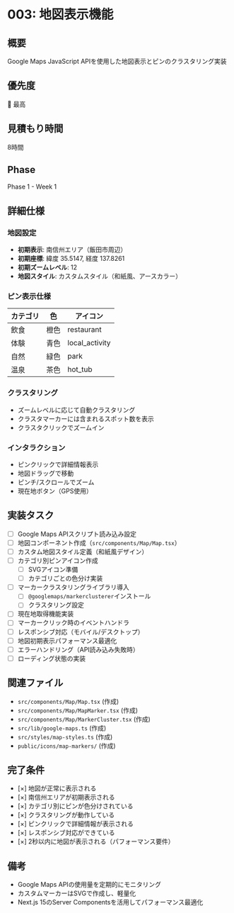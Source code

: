 # 003: 地図表示機能

## 概要
Google Maps JavaScript APIを使用した地図表示とピンのクラスタリング実装

## 優先度
🔴 最高

## 見積もり時間
8時間

## Phase
Phase 1 - Week 1

## 詳細仕様

### 地図設定
- **初期表示**: 南信州エリア（飯田市周辺）
- **初期座標**: 緯度 35.5147, 経度 137.8261
- **初期ズームレベル**: 12
- **地図スタイル**: カスタムスタイル（和紙風、アースカラー）

### ピン表示仕様
| カテゴリ | 色   | アイコン         |
|----------|------|------------------|
| 飲食     | 橙色 | restaurant       |
| 体験     | 青色 | local_activity   |
| 自然     | 緑色 | park             |
| 温泉     | 茶色 | hot_tub          |

### クラスタリング
- ズームレベルに応じて自動クラスタリング
- クラスタマーカーには含まれるスポット数を表示
- クラスタクリックでズームイン

### インタラクション
- ピンクリックで詳細情報表示
- 地図ドラッグで移動
- ピンチ/スクロールでズーム
- 現在地ボタン（GPS使用）

## 実装タスク

- [ ] Google Maps APIスクリプト読み込み設定
- [ ] 地図コンポーネント作成（`src/components/Map/Map.tsx`）
- [ ] カスタム地図スタイル定義（和紙風デザイン）
- [ ] カテゴリ別ピンアイコン作成
  - [ ] SVGアイコン準備
  - [ ] カテゴリごとの色分け実装
- [ ] マーカークラスタリングライブラリ導入
  - [ ] `@googlemaps/markerclusterer`インストール
  - [ ] クラスタリング設定
- [ ] 現在地取得機能実装
- [ ] マーカークリック時のイベントハンドラ
- [ ] レスポンシブ対応（モバイル/デスクトップ）
- [ ] 地図初期表示パフォーマンス最適化
- [ ] エラーハンドリング（API読み込み失敗時）
- [ ] ローディング状態の実装

## 関連ファイル
- `src/components/Map/Map.tsx` (作成)
- `src/components/Map/MapMarker.tsx` (作成)
- `src/components/Map/MarkerCluster.tsx` (作成)
- `src/lib/google-maps.ts` (作成)
- `src/styles/map-styles.ts` (作成)
- `public/icons/map-markers/` (作成)

## 完了条件
- [×] 地図が正常に表示される
- [×] 南信州エリアが初期表示される
- [×] カテゴリ別にピンが色分けされている
- [×] クラスタリングが動作している
- [×] ピンクリックで詳細情報が表示される
- [×] レスポンシブ対応ができている
- [×] 2秒以内に地図が表示される（パフォーマンス要件）

## 備考
- Google Maps APIの使用量を定期的にモニタリング
- カスタムマーカーはSVGで作成し、軽量化
- Next.js 15のServer Componentsを活用してパフォーマンス最適化
